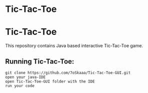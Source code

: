 # Tic-Tac-Toe

# Tic-Tac-Toe

This repository contains Java based interactive Tic-Tac-Toe game.

## Running Tic-Tac-Toe:

```
git clone https://github.com/7oSkaaa/Tic-Tac-Toe-GUI.git
open your java-IDE
open Tic-Tac-Toe-GUI folder with the IDE
run your code
```
